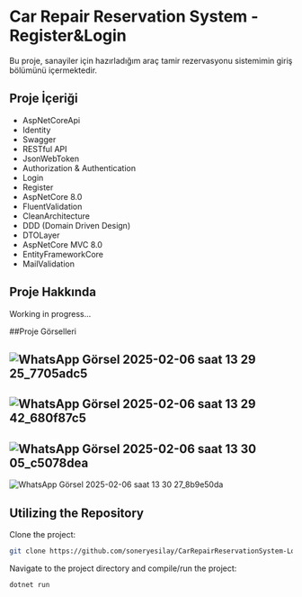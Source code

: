 # Car Repair Reservation System - Register&Login

Bu proje, sanayiler için hazırladığım araç tamir rezervasyonu sistemimin giriş bölümünü içermektedir.

## Proje İçeriği

- AspNetCoreApi
- Identity
- Swagger
- RESTful API
- JsonWebToken
- Authorization & Authentication
- Login
- Register
- AspNetCore 8.0
- FluentValidation
- CleanArchitecture
- DDD (Domain Driven Design)
- DTOLayer
- AspNetCore MVC 8.0
- EntityFrameworkCore
- MailValidation


## Proje Hakkında

Working in progress...

##Proje Görselleri

![WhatsApp Görsel 2025-02-06 saat 13 29 25_7705adc5](https://github.com/user-attachments/assets/b834566b-90d8-4c99-8a6c-723d2a35c08e)
--
![WhatsApp Görsel 2025-02-06 saat 13 29 42_680f87c5](https://github.com/user-attachments/assets/c0c631e9-524c-4180-b49c-71a6c8c72c82)
--
![WhatsApp Görsel 2025-02-06 saat 13 30 05_c5078dea](https://github.com/user-attachments/assets/2a63bf48-d50e-4647-acf0-0ff1ef1fafd8)
--
![WhatsApp Görsel 2025-02-06 saat 13 30 27_8b9e50da](https://github.com/user-attachments/assets/8730d845-3f5d-4c44-97f6-3559f74bb9ef)



## Utilizing the Repository

Clone the project: 

```bash
git clone https://github.com/soneryesilay/CarRepairReservationSystem-LoginPage.git
```
Navigate to the project directory and compile/run the project:
```bash
dotnet run
